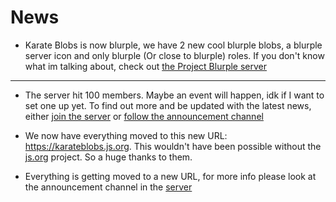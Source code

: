 # News

* Karate Blobs is now blurple, we have 2 new cool blurple blobs, a blurple server icon and only blurple (Or close to blurple) roles. If you don't know what im talking about, check out [the Project Blurple server](https://discord.gg/blurple)
---
* The server hit 100 members. Maybe an event will happen, idk if I want to set one up yet. To find out more and be updated with the latest news, either [join the server](join-server.md) or [follow the announcement channel](follow.md)

* We now have everything moved to this new URL: https://karateblobs.js.org. This wouldn't have been possible without the [js.org](https://js.org) project. So a huge thanks to them.

* Everything is getting moved to a new URL, for more info please look at the announcement channel in the [server](join-server.md)
